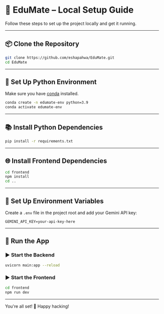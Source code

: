 # 🚀 EduMate – Local Setup Guide

Follow these steps to set up the project locally and get it running.

---

## 📦 Clone the Repository

```bash
git clone https://github.com/eshapahwa/EduMate.git
cd EduMate
```

---

## 🐍 Set Up Python Environment

Make sure you have [conda](https://docs.conda.io/en/latest/) installed.

```bash
conda create -n edumate-env python=3.9
conda activate edumate-env
```

---

## 📚 Install Python Dependencies

```bash
pip install -r requirements.txt
```

---

## 🌐 Install Frontend Dependencies

```bash
cd frontend
npm install
cd ..
```

---

## 🔐 Set Up Environment Variables

Create a `.env` file in the project root and add your Gemini API key:

```
GEMINI_API_KEY=your-api-key-here
```

---

## 🚴 Run the App

### ▶️ Start the Backend

```bash
uvicorn main:app --reload
```

### ▶️ Start the Frontend

```bash
cd frontend
npm run dev
```

---

You're all set! 🎉 Happy hacking!
